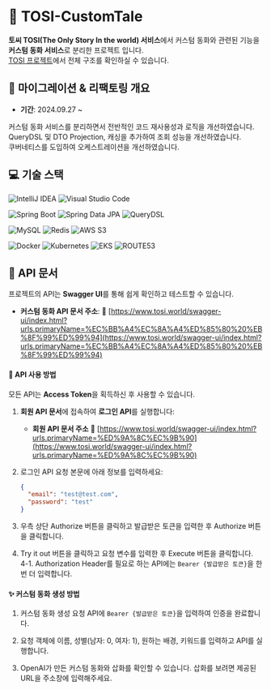 # :art: TOSI-CustomTale

**토씨 TOSI(The Only Story In the world) 서비스**에서 커스텀 동화와 관련된 기능을 **커스텀 동화 서비스**로 분리한 프로젝트 입니다.  
[TOSI 프로젝트](https://github.com/dykimHub/TOSI)에서 전체 구조를 확인하실 수 있습니다.

## 📅 마이그레이션 & 리팩토링 개요

- **기간**: 2024.09.27 ~

커스텀 동화 서비스를 분리하면서 전반적인 코드 재사용성과 로직을 개선하였습니다.  
QueryDSL 및 DTO Projection, 캐싱을 추가하여 조회 성능을 개선하였습니다.  
쿠버네티스를 도입하여 오케스트레이션을 개선하였습니다.

## :computer: 기술 스택

![IntelliJ IDEA](https://img.shields.io/badge/IntelliJ%20IDEA-000000.svg?style=for-the-badge&logo=intellij-idea&logoColor=white)
![Visual Studio Code](https://img.shields.io/badge/Visual%20Studio%20Code-007ACC?style=for-the-badge&logo=Visual%20Studio%20Code&logoColor=white)

![Spring Boot](https://img.shields.io/badge/spring%20boot-%236DB33F.svg?style=for-the-badge&logo=springboot&logoColor=white)
![Spring Data JPA](https://img.shields.io/badge/Spring%20Data%20JPA-%236DB33F.svg?style=for-the-badge&logo=spring&logoColor=white)
![QueryDSL](https://img.shields.io/badge/QueryDSL-4C7ED6?style=for-the-badge&logo=spring&logoColor=white)

![MySQL](https://img.shields.io/badge/mysql-%2300f.svg?style=for-the-badge&logo=mysql&logoColor=white)
![Redis](https://img.shields.io/badge/Redis-%23DC382D.svg?style=for-the-badge&logo=redis&logoColor=white)
![AWS S3](https://img.shields.io/badge/AWS%20S3-%23FF9900.svg?style=for-the-badge&logo=amazons3&logoColor=white)

![Docker](https://img.shields.io/badge/Docker-%232496ED.svg?style=for-the-badge&logo=docker&logoColor=white)
![Kubernetes](https://img.shields.io/badge/kubernetes-%23326CE5.svg?style=for-the-badge&logo=kubernetes&logoColor=white)
![EKS](https://img.shields.io/badge/AWS%20EKS-%23FF9900.svg?style=for-the-badge&logo=amazoneks&logoColor=white)
![ROUTE53](https://img.shields.io/badge/AWS%20route53-%23FF9900.svg?style=for-the-badge&logo=amazonroute53&logoColor=white)

## 📖 API 문서

프로젝트의 API는 **Swagger UI**를 통해 쉽게 확인하고 테스트할 수 있습니다.

- **커스텀 동화 API 문서 주소**: 🔗 [https://www.tosi.world/swagger-ui/index.html?urls.primaryName=%EC%BB%A4%EC%8A%A4%ED%85%80%20%EB%8F%99%ED%99%94](https://www.tosi.world/swagger-ui/index.html?urls.primaryName=%EC%BB%A4%EC%8A%A4%ED%85%80%20%EB%8F%99%ED%99%94)

#### 🔐 API 사용 방법

모든 API는 **Access Token**을 획득하신 후 사용할 수 있습니다.

1. **회원 API 문서**에 접속하여 **로그인 API**를 실행합니다:

   - **회원 API 문서 주소** 🔗 [https://www.tosi.world/swagger-ui/index.html?urls.primaryName=%ED%9A%8C%EC%9B%90](https://www.tosi.world/swagger-ui/index.html?urls.primaryName=%ED%9A%8C%EC%9B%90)

2. 로그인 API 요청 본문에 아래 정보를 입력하세요:
   ```json
   {
     "email": "test@test.com",
     "password": "test"
   }
   ```
3. 우측 상단 Authorize 버튼을 클릭하고 발급받은 토큰을 입력한 후 Authorize 버튼을 클릭합니다.
4. Try it out 버튼을 클릭하고 요청 변수를 입력한 후 Execute 버튼을 클릭합니다.  
   4-1. Authorization Header를 필요로 하는 API에는 `Bearer {발급받은 토큰}`을 한번 더 입력합니다.

#### :sparkles: 커스텀 동화 생성 방법

1. 커스텀 동화 생성 요청 API에 `Bearer {발급받은 토큰}`을 입력하여 인증을 완료합니다.

2. 요청 객체에 이름, 성별(남자: 0, 여자: 1), 원하는 배경, 키워드를 입력하고 API를 실행합니다.

3. OpenAI가 만든 커스텀 동화와 삽화를 확인할 수 있습니다. 삽화를 보려면 제공된 URL을 주소창에 입력해주세요.

